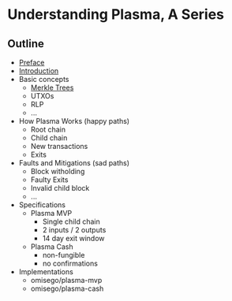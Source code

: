 # Understanding Plasma, A Series

## Outline

- [Preface](0-preface.md)
- [Introduction](1-introduction.md)
- Basic concepts
  - [Merkle Trees](basic_concepts/merkle_tree.md)
  - UTXOs
  - RLP
  - ...
- How Plasma Works (happy paths)
  - Root chain
  - Child chain
  - New transactions
  - Exits
- Faults and Mitigations (sad paths)
  - Block witholding
  - Faulty Exits
  - Invalid child block
  - ...
- Specifications
  - Plasma MVP
    - Single child chain
    - 2 inputs / 2 outputs
    - 14 day exit window
  - Plasma Cash
    - non-fungible
    - no confirmations
- Implementations
  - omisego/plasma-mvp
  - omisego/plasma-cash
